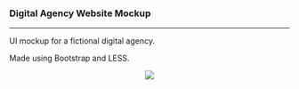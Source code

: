 ### Digital Agency Website Mockup

---

UI mockup for a fictional digital agency.

Made using Bootstrap and LESS.

<div align="center">
  <a href="http://kennethlee.github.io/agency-mock/"><img src="http://i.imgur.com/uxRRTio.png" /></a>
</div>

